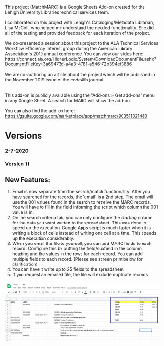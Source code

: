 This project (MatchMARC) is a Google Sheets Add-on created for the Lehigh University Libraries technical services team.
<br><br>
I collaborated on this project with Lehigh's Cataloging/Metadata Librarian, Lisa McColl, who helped me understand the needed functionality.  She did all of the testing and provided feedback for each iteration of the project.
<br><br>
We co-presented a session about this project to the ALA Technical Services Workflow Efficiency Interest group during the American Library Association's 2019 annual conference. You can view our slides here: https://connect.ala.org/HigherLogic/System/DownloadDocumentFile.ashx?DocumentFileKey=3a69473d-a4a3-4781-a546-72b394ef3886
<br><br>
We are co-authoring an article about the project which will be published in the November 2019 issue of the code4lib journal.  
<br><br>
This add-on is publicly available using the “Add-ons > Get add-ons” menu in any Google Sheet. A search for MARC will show the add-on.
<br><br>
You can also find the add-on here:
https://gsuite.google.com/marketplace/app/matchmarc/903511321480


# Versions
### 2-7-2020
### Version 11
## New Features:
1) Email is now separate from the search/match functionality.  After you have searched for the records, the 'email' is a 2nd step.  The email will use the 001 values found in the search to retreive the MARC records.  You will have to fill in the field informing the script which column the 001 value is in.
2) On the search criteria tab, you can only configure the *starting* column for the data you want written to the spreadsheet. This was done to speed up the execution.  Google Apps script is much faster when it is writing a block of cells instead of writing one cell at a time.  This speeds up the execution considerably.
3) When you email the file to yourself, you can add MARC fields to each record.  Configure this by putting the field/subfield in the column heading and the values in the rows for each record.  You can add multiple fields to each record.  (Please see screen print below for clarification)
4) You can have it write up to 25 fields to the spreadsheet.  
5) If you request an emailed file, the file will exclude duplicate records


![Illustrates the new feature - add fields to MARC record that will be emailed](matchMarchScreenShot.png?raw=true "Illustrates the new feature - add fields to MARC record that will be emailed")

